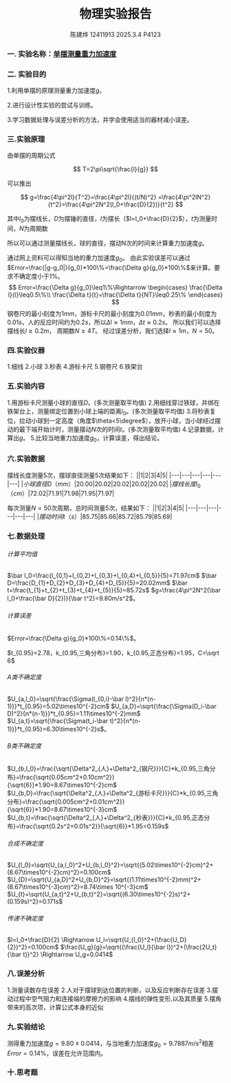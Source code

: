 <style>
.center{
    width:auto;
    display:table;
    margin-left: auto;
    margin-right: auto;
}

</style>

# <center>物理实验报告 </center>
 <center>陈建烨 12411913 2025.3.4 P4123</center> <!---这里是姓名栏--->

### 一. 实验名称：<u>单摆测量重力加速度</u>
<!---课程名称写<u>和</u>之间--->
### 二. 实验目的 
1.利用单摆的原理测量重力加速度$g$。

2.进行设计性实验的尝试与训练。

3.学习数据处理与误差分析的方法，并学会使用适当的器材减小误差。

### 三.实验原理
由单摆的周期公式

$$
T=2\pi\sqrt{\frac{l}{g}}
$$

可以推出

$$
g=\frac{4\pi^2l}{T^2}=\frac{4\pi^2l}{(t/N)^2}
=\frac{4\pi^2lN^2}{t^2}=\frac{4\pi^2N^2(l_0+\frac{D}{2})}{t^2}
$$

其中$l_0$为摆线长，$D$为摆锤的直径，$l$为摆长（$l=l_0+\frac{D}{2}$），$t$为测量时间，$N$为周期数

所以可以通过测量摆线长，球的直径，摆动N次的时间来计算重力加速度$g$。

通过网上资料可以得知当地的重力加速度$g_0$。
由此实验误差可以通过$Error=\frac{|g-g_0|}{g_0}*100\%=\frac{\Delta g}{g_0}*100\%$来计算。要求不确定度小于1%。
$$
Error=\frac{\Delta g}{g_0}\leq1\%\Rightarrow
\begin{cases}
\frac{\Delta l}{l}\leq0.5\%\\
\frac{\Delta t}{t}=\frac{\Delta t}{NT}\leq0.25\%
\end{cases}
$$
钢卷尺的最小刻度为$1mm$，游标卡尺的最小刻度为$0.01mm$，秒表的最小刻度为$0.01s$，人的反应时间约为$0.2s$，所以$\Delta l\approx1mm$，$\Delta t\approx0.2s$。
所以我们可以选择摆线长$l\geq0.2m$，
周期数$N\geq4T$。
经过误差分析，我们选择$l\approx1m$，$N=50$。

### 四.实验仪器
1.细线 2.小球 3.秒表 4.游标卡尺 5.钢卷尺 6.铁架台

### 五.实验内容
1.用游标卡尺测量小球的直径$D$。(多次测量取平均值)
2.用细线穿过铁球，并绑在铁架台上，测量绑定位置到小球上端的距离$l_0$。(多次测量取平均值)
3.将秒表复位，拉动小球到一定高度（角度$\theta<5\degree$），放开小球，当小球经过摆动的最下端开始计时，测量摆动$N$次的时间$t$。(多次测量取平均值)
4.记录数据，计算出$g$。
5.比较当地重力加速度$g_0$，计算误差，得出结论。
### 六.实验数据
摆线长度测量5次，摆球直径测量5次结果如下：
||1|2|3|4|5|
|---|---|---|---|---|---|
|$小球直径D（mm）$|$20.00$|$20.02$|$20.02$|$20.02$|$20.02$|
|$摆线长度l_0（cm）$|$72.02$|$71.91$|$71.98$|$71.95$|$71.97$|

每次测量$N=50$次周期，总时间测量5次，结果如下：
||1|2|3|4|5|
|---|---|---|---|---|---|
|$摆动时间t（s）$|$85.75$|$85.66$|$85.72$|$85.79$|$85.69$|

### 七.数据处理
###### 计算平均值
$\bar l_0=\frac{l_{0,1}+l_{0,2}+l_{0,3}+l_{0,4}+l_{0,5}}{5}=71.97cm$
$\bar D=\frac{D_{1}+D_{2}+D_{3}+D_{4}+D_{5}}{5}=20.02mm$
$\bar t=\frac{t_{1}+t_{2}+t_{3}+t_{4}+t_{5}}{5}=85.72s$
$g=\frac{4\pi^2N^2(\bar l_0+\frac{\bar D}{2})}{\bar t^2}=9.80m/s^2$。
###### 计算误差
$Error=\frac{\Delta g}{g_0}*100\%=0.14\%$。

$t_{0.95}=2.78，k_{0.95,三角分布}=1.90，k_{0.95,正态分布}=1.95，C=\sqrt 6$
###### A类不确定度
$U_{a,l_0}=\sqrt{\frac{\Sigma(l_{0,i}-\bar l)^2}{n*(n-1)}}*t_{0.95}=5.02\times10^{-2}cm$
$U_{a,D}=\sqrt{\frac{\Sigma(D_i-\bar D)^2}{n*(n-1)}}*t_{0.95}=1.11\times10^{-2}mm$
$U_{a,t}=\sqrt{\frac{\Sigma(t_i-\bar t)^2}{n*(n-1)}}*t_{0.95}=6.30\times10^{-2}s$。
###### B类不确定度
$U_{b,l_0}=\frac{\sqrt{\Delta^2_{人}+\Delta^2_{钢尺}}}{C}*k_{0.95,三角分布}=\frac{\sqrt{0.05cm^2+0.10cm^2}}{\sqrt{6}}*1.90=8.67\times10^{-2}cm$
$U_{b,D}=\frac{\sqrt{\Delta^2_{人}+\Delta^2_{游标卡尺}}}{C}*k_{0.95,三角分布}=\frac{\sqrt{0.005cm^2+0.01cm^2}}{\sqrt{6}}*1.90=8.67\times10^{-3}cm$
$U_{b,t}=\frac{\sqrt{\Delta^2_{人}+\Delta^2_{秒表}}}{C}*k_{0.95,正态分布}=\frac{\sqrt{0.2s^2+0.01s^2}}{\sqrt{6}}*1.95=0.159s$
###### 合成不确定度
$U_{l_0}=\sqrt{U_{a,l_0}^2+U_{b,l_0}^2}=\sqrt{(5.02\times10^{-2}cm)^2+(8.67\times10^{-2}cm)^2}=0.100cm$
$U_{D}=\sqrt{U_{a,D}^2+U_{b,D}^2}=\sqrt{(1.11\times10^{-2}mm)^2+(8.67\times10^{-3}cm)^2}=8.74\times 10^{-3}cm$
$U_{t}=\sqrt{U_{a,t}^2+U_{b,t}^2}=\sqrt{(6.30\times10^{-2}s)^2+(0.159s)^2}=0.171s$

###### 传递不确定度
$l=l_0+\frac{D}{2} \Rightarrow U_l=\sqrt{U_{l_0}^2+(\frac{U_D}{2})^2}=0.100cm$
$\frac{U_g}{g}=\sqrt{(\frac{U_l}{\bar l})^2+(\frac{2U_t}{\bar t})^2} \Rightarrow U_g=0.0414$

### 八.误差分析
1.测量读数存在误差
2.人对于摆球到达位置的判断，以及反应判断存在误差
3.摆动过程中空气阻力和连接端的摩擦力的影响
4.摆线的弹性变形,以及其质量
5.摆角带来的高次项，计算公式本身的近似
### 九.实验结论
测得重力加速度$g=9.80\pm0.0414$，与当地重力加速度$g_0=9.7887m/s^2$相差$Error=0.14\%$，误差在允许范围内。

### 十.思考题